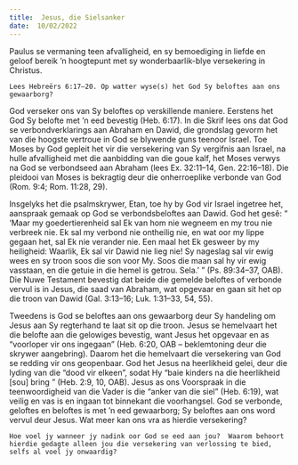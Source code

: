 ```yaml
---
title:  Jesus, die Sielsanker
date:  10/02/2022
---
```


Paulus se vermaning teen afvalligheid, en sy bemoediging in liefde en geloof bereik ’n hoogtepunt met sy wonderbaarlik-blye versekering in Christus.

`Lees Hebreërs 6:17–20. Op watter wyse(s) het God Sy beloftes aan ons gewaarborg?`

God verseker ons van Sy beloftes op verskillende maniere. Eerstens het God Sy belofte met ’n eed bevestig (Heb. 6:17). In die Skrif lees ons dat God se verbondverklarings aan Abraham en Dawid, die grondslag gevorm het van die hoogste vertroue in God se blywende guns teenoor Israel.  Toe Moses by God gepleit het vir die versekering van Sy vergifnis aan Israel, na hulle  afvalligheid met die aanbidding van die goue kalf, het Moses verwys na God se verbondseed aan Abraham (lees Ex. 32:11–14, Gen. 22:16–18). Die pleidooi van Moses is bekragtig deur die onherroeplike verbonde van God (Rom. 9:4; Rom. 11:28, 29).

Insgelyks het die psalmskrywer, Etan, toe hy by God vir Israel ingetree het, aanspraak gemaak op God se verbondsbeloftes aan Dawid.  God het gesê: “ ‘Maar my goedertierenheid sal Ek van hom nie wegneem en my trou nie verbreek nie. Ek sal my verbond nie ontheilig nie, en wat oor my lippe gegaan het, sal Ek nie verander nie.  Een maal het Ek gesweer by my heiligheid: Waarlik, Ek sal vir Dawid nie lieg nie!  Sy nageslag sal vir ewig wees en sy troon soos die son voor My.  Soos die maan sal hy vir ewig vasstaan, en die getuie in die hemel is getrou.  Sela.’ ” (Ps. 89:34–37, OAB). Die Nuwe Testament bevestig dat beide die gemelde beloftes of verbonde vervul is in Jesus, die saad van Abraham, wat opgevaar en gaan sit het op die troon van Dawid (Gal. 3:13–16; Luk. 1:31–33, 54, 55).

Tweedens is God se beloftes aan ons gewaarborg deur Sy handeling om Jesus aan Sy regterhand te laat sit op die troon.  Jesus se hemelvaart het die belofte aan die gelowiges bevestig, want Jesus het opgevaar en as “voorloper vir ons ingegaan” (Heb. 6:20, OAB – beklemtoning deur die skrywer aangebring). Daarom het die hemelvaart die versekering van God se redding vir ons geopenbaar.  God het Jesus na heerlikheid gelei, deur die lyding van die “dood vir elkeen”, sodat Hy “baie kinders na die heerlikheid [sou] bring ” (Heb. 2:9, 10, OAB). Jesus as ons Voorspraak in die teenwoordigheid van die Vader is die “anker van die siel” (Heb. 6:19), wat veilig en vas is en ingaan tot binnekant die voorhangsel. God se verbonde, geloftes en beloftes is met ’n eed gewaarborg;  Sy beloftes aan ons word vervul deur Jesus. Wat meer kan ons vra as hierdie versekering?

`Hoe voel jy wanneer jy nadink oor God se eed aan jou?  Waarom behoort hierdie gedagte alleen jou die versekering van verlossing te bied, selfs al voel jy onwaardig?`